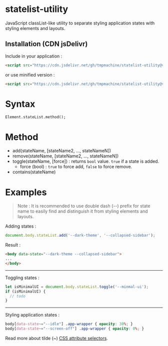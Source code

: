 # statelist-utility
JavaScript classList-like utility to separate styling application states with styling elements and layouts.

## Installation (CDN jsDelivr)
Include in your application :
```html
<script src="https://cdn.jsdelivr.net/gh/tmpmachine/statelist-utility@v1.0.1/statelist.js"></script>
```
or use minified version :
```html
<script src="https://cdn.jsdelivr.net/gh/tmpmachine/statelist-utility@v1.0.1/statelist.min.js"></script>
```

# Syntax
```
Element.stateList.method();
```

# Method
- add(stateName, [stateName2, ..., stateNameN])
- remove(stateName, [stateName2, ..., stateNameN])
- toggle(stateName, [force]) : returns `bool` value. `true` if a state is added.
  - force (bool) : `true` to force add, `false` to force remove.
- contains(stateName)

# Examples

> Note : It is recommended to use double dash (--) prefix for state name to easily find and distinguish it from styling elements and layouts.

Adding states :
```js
document.body.stateList.add('--dark-theme', '--collapsed-sidebar');
```
Result :
```html
<body data-state="--dark-theme --collapsed-sidebar">
...
</body>
```
---
Toggling states :
```js
let isMinimalUI = document.body.stateList.toggle('--minmal-ui');
if (isMinimalUI) {
  // todo
}
```
---
Styling application states :
```css
body[data-state~="--idle"] .app-wrapper { opacity: 30%; }
body[data-state~="--screen-off"] .app-wrapper { opacity: 0%; }
```
Read more about tilde (~) [CSS attribute selectors](https://developer.mozilla.org/en-US/docs/Web/CSS/Attribute_selectors).
